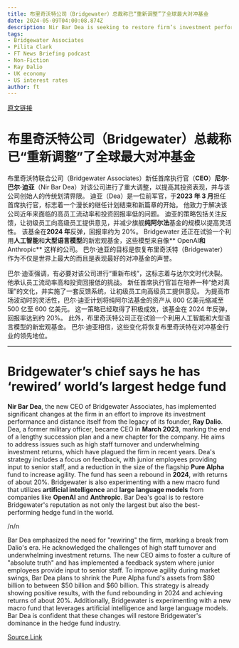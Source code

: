 ```yaml
---
title: 布里奇沃特公司（Bridgewater）总裁称已“重新调整”了全球最大对冲基金
date: 2024-05-09T04:00:08.874Z
description: Nir Bar Dea is seeking to restore firm’s investment performance as it moves on from founder Ray Dalio
tags: 
- Bridgewater Associates
- Pilita Clark
- FT News Briefing podcast
- Non-Fiction
- Ray Dalio
- UK economy
- US interest rates
author: ft
---
```


[原文链接](https://ft.com/content/b4ea1456-52d8-42d3-aaa3-f4b6b818438e)

# 布里奇沃特公司（Bridgewater）总裁称已“重新调整”了全球最大对冲基金

布里奇沃特联合公司（Bridgewater Associates）新任首席执行官（**CEO**）**尼尔·巴尔·迪亚**（Nir Bar Dea）对该公司进行了重大调整，以提高其投资表现，并与该公司创始人的传统划清界限。 迪亚（Dea）是一位前军官，于**2023 年 3 月**担任首席执行官，标志着一个漫长的继任计划结束和新篇章的开始。 他致力于解决该公司近年来面临的高员工流动率和投资回报率低的问题。 迪亚的策略包括关注反馈，让初级员工向高级员工提供意见，并减少旗舰**纯阿尔法**基金的规模以提高灵活性。 该基金在**2024 年**反弹，回报率约为 20%。 Bridgewater 还正在试验一个利用**人工智能**和**大型语言模型**的新宏观基金，这些模型来自像** OpenAI**和** Anthropic** 这样的公司。 巴尔·迪亚的目标是恢复布里奇沃特（Bridgewater）作为不仅是世界上最大的而且是表现最好的对冲基金的声誉。

巴尔·迪亚强调，有必要对该公司进行“重新布线”，这标志着与达尔文时代决裂。 他承认员工流动率高和投资回报低的挑战。 新任首席执行官旨在培养一种“绝对真理”的文化，并实施了一套反馈系统，让初级员工向高级员工提供意见。 为提高市场波动时的灵活性，巴尔·迪亚计划将纯阿尔法基金的资产从 800 亿美元缩减至 500 亿至 600 亿美元。 这一策略已经取得了积极成效，该基金在 2024 年反弹，回报率达到约 20%。 此外，布里奇沃特公司正在试验一个利用人工智能和大型语言模型的新宏观基金。 巴尔·迪亚相信，这些变化将恢复布里奇沃特在对冲基金行业的领先地位。

---

# Bridgewater’s chief says he has ‘rewired’ world’s largest hedge fund 

**Nir Bar Dea**, the new CEO of Bridgewater Associates, has implemented significant changes at the firm in an effort to improve its investment performance and distance itself from the legacy of its founder, **Ray Dalio**. Dea, a former military officer, became CEO in **March 2023**, marking the end of a lengthy succession plan and a new chapter for the company. He aims to address issues such as high staff turnover and underwhelming investment returns, which have plagued the firm in recent years. Dea's strategy includes a focus on feedback, with junior employees providing input to senior staff, and a reduction in the size of the flagship **Pure Alpha** fund to increase agility. The fund has seen a rebound in **2024**, with returns of about 20%. Bridgewater is also experimenting with a new macro fund that utilizes **artificial intelligence** and **large language models** from companies like **OpenAI** and **Anthropic**. Bar Dea's goal is to restore Bridgewater's reputation as not only the largest but also the best-performing hedge fund in the world. 

/n/n

Bar Dea emphasized the need for "rewiring" the firm, marking a break from Dalio's era. He acknowledged the challenges of high staff turnover and underwhelming investment returns. The new CEO aims to foster a culture of "absolute truth" and has implemented a feedback system where junior employees provide input to senior staff. To improve agility during market swings, Bar Dea plans to shrink the Pure Alpha fund's assets from $80 billion to between $50 billion and $60 billion. This strategy is already showing positive results, with the fund rebounding in 2024 and achieving returns of about 20%. Additionally, Bridgewater is experimenting with a new macro fund that leverages artificial intelligence and large language models. Bar Dea is confident that these changes will restore Bridgewater's dominance in the hedge fund industry.

[Source Link](https://ft.com/content/b4ea1456-52d8-42d3-aaa3-f4b6b818438e)


